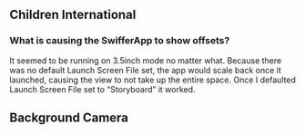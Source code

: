 ## Children International

### What is causing the SwifferApp to show offsets?

It seemed to be running on 3.5inch mode no matter what. Because there was no default Launch Screen File set, the app would scale back once it launched, causing the view to not take up the entire space. Once I defaulted Launch Screen File set to “Storyboard” it worked.

## Background Camera

